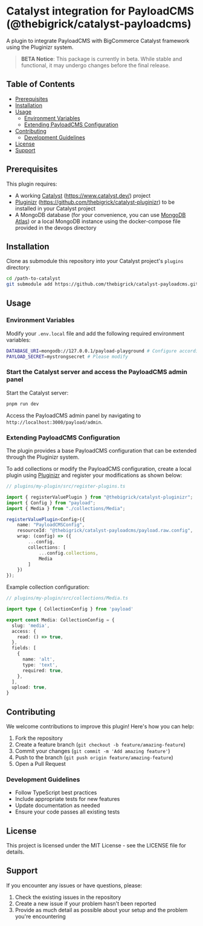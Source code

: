 # Catalyst integration for PayloadCMS (@thebigrick/catalyst-payloadcms)

A plugin to integrate PayloadCMS with BigCommerce Catalyst framework using the Pluginizr system.

> **BETA Notice**: This package is currently in beta. While stable and functional, it may undergo changes before the
> final release.

## Table of Contents
- [Prerequisites](#prerequisites)
- [Installation](#installation)
- [Usage](#usage)
    - [Environment Variables](#environment-variables)
    - [Extending PayloadCMS Configuration](#extending-payloadcms-configuration)
- [Contributing](#contributing)
    - [Development Guidelines](#development-guidelines)
- [License](#license)
- [Support](#support)

## Prerequisites

This plugin requires:
- A working [Catalyst](https://www.catalyst.dev/) (https://www.catalyst.dev/) project
- [Pluginizr](https://github.com/thebigrick/catalyst-pluginizr) (https://github.com/thebigrick/catalyst-pluginizr) to be installed in your Catalyst project
- A MongoDB database (for your convenience, you can use [MongoDB Atlas](https://www.mongodb.com/cloud/atlas)) or a local MongoDB instance using the docker-compose file provided in the devops directory

## Installation

Clone as submodule this repository into your Catalyst project's `plugins` directory:

```bash
cd /path-to-catalyst
git submodule add https://github.com/thebigrick/catalyst-payloadcms.git plugins/catalyst-payloadcms
```

## Usage

### Environment Variables

Modify your `.env.local` file and add the following required environment variables:

```bash
DATABASE_URI=mongodb://127.0.0.1/payload-playground # Configure accordingly
PAYLOAD_SECRET=mystrongsecret # Please modify
```

### Start the Catalyst server and access the PayloadCMS admin panel

Start the Catalyst server:

```bash
pnpm run dev
```

Access the PayloadCMS admin panel by navigating to `http://localhost:3000/payload/admin`.

### Extending PayloadCMS Configuration

The plugin provides a base PayloadCMS configuration that can be extended through the Pluginizr system.

To add collections or modify the PayloadCMS configuration, create a local plugin using [Pluginizr](https://github.com/thebigrick/catalyst-pluginizr) and register your modifications as shown below:

```typescript
// plugins/my-plugin/src/register-plugins.ts

import { registerValuePlugin } from "@thebigrick/catalyst-pluginizr";
import { Config } from "payload";
import { Media } from "./collections/Media";

registerValuePlugin<Config>({
    name: "PayloadCMSConfig",
    resourceId: "@thebigrick/catalyst-payloadcms/payload.raw.config",
    wrap: (config) => ({
        ...config,
        collections: [
            ...config.collections,
            Media
        ]
    })
});
```

Example collection configuration:

```typescript
// plugins/my-plugin/src/collections/Media.ts

import type { CollectionConfig } from 'payload'

export const Media: CollectionConfig = {
  slug: 'media',
  access: {
    read: () => true,
  },
  fields: [
    {
      name: 'alt',
      type: 'text',
      required: true,
    },
  ],
  upload: true,
}
```

## Contributing

We welcome contributions to improve this plugin! Here's how you can help:

1. Fork the repository
2. Create a feature branch (`git checkout -b feature/amazing-feature`)
3. Commit your changes (`git commit -m 'Add amazing feature'`)
4. Push to the branch (`git push origin feature/amazing-feature`)
5. Open a Pull Request

### Development Guidelines

- Follow TypeScript best practices
- Include appropriate tests for new features
- Update documentation as needed
- Ensure your code passes all existing tests

## License

This project is licensed under the MIT License - see the LICENSE file for details.

## Support

If you encounter any issues or have questions, please:

1. Check the existing issues in the repository
2. Create a new issue if your problem hasn't been reported
3. Provide as much detail as possible about your setup and the problem you're encountering

